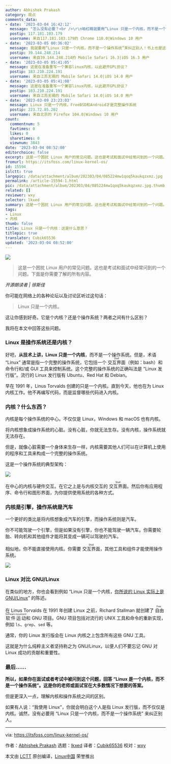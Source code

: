 ```yaml
---
author: Abhishek Prakash
category: 观点
comments_data:
- date: '2023-03-04 16:42:12'
  message: "怎么没有必要？<br />\r\n咱杠精就要用“Linux 只是一个内核，而不是一个操作系统”来纠正别人！"
  postip: 117.181.103.179
  username: 来自117.181.103.179的 Chrome 110.0|Windows 10 用户
- date: '2023-03-05 00:36:02'
  message: 我就要用“Linux 只是一个内核，而不是一个操作系统”来纠正别人！书上也是这么写的。这么说本来就没错。
  postip: 39.144.248.214
  username: 来自39.144.248.214的 Mobile Safari 16.3|iOS 16.3 用户
- date: '2023-03-05 05:41:05'
  message: 这是在准备重写一个兼容linux内核，以此避开GPL协议？
  postip: 183.210.224.191
  username: 来自江苏无锡的 Mobile Safari 14.0|iOS 14.0 用户
- date: '2023-03-05 05:41:08'
  message: 这是在准备重写一个兼容linux内核，以此避开GPL协议？
  postip: 183.210.224.191
  username: 来自江苏无锡的 Mobile Safari 14.0|iOS 14.0 用户
- date: '2023-03-09 23:23:03'
  message: Linux 只是一个内核，FreeBSD和Android才是完整操作系统
  postip: 223.72.85.202
  username: 来自北京的 Firefox 104.0|Windows 10 用户
count:
  commentnum: 5
  favtimes: 0
  likes: 0
  sharetimes: 0
  viewnum: 3843
date: '2023-03-04 08:52:00'
editorchoice: false
excerpt: 这是一个困扰 Linux 用户的常见问题。这也是考试和面试中经常问到的一个问题。下面是你需要了解的所有内容。
fromurl: https://itsfoss.com/linux-kernel-os/
id: 15594
islctt: true
largepic: /data/attachment/album/202303/04/085224mw1qoq5kaukqzxmz.jpg
permalink: /article-15594-1.html
pic: /data/attachment/album/202303/04/085224mw1qoq5kaukqzxmz.jpg.thumb.jpg
related: []
reviewer: wxy
selector: lkxed
summary: 这是一个困扰 Linux 用户的常见问题。这也是考试和面试中经常问到的一个问题。下面是你需要了解的所有内容。
tags:
- Linux
- 内核
thumb: false
title: Linux 只是一个内核：这是什么意思？
titlepic: true
translator: Cubik65536
updated: '2023-03-04 08:52:00'
---
```


![](/data/attachment/album/202303/04/085224mw1qoq5kaukqzxmz.jpg)



> 
> 这是一个困扰 Linux 用户的常见问题。这也是考试和面试中经常问到的一个问题。下面是你需要了解的所有内容。
> 
> 
> 



*开源朗读者 | 徐斯佳*


你可能在网络上的各种论坛以及讨论区听过这句话：



> 
> Linux 只是一个内核。
> 
> 
> 


这让你感到好奇。它是个内核？还是个操作系统？两者之间有什么区别？


我将在本文中回答这些问题。


### Linux 是操作系统还是内核？


好吧，**从技术上讲，Linux 只是一个内核**，而不是一个操作系统。但是，术语 “Linux” 通常是指一个完整的操作系统，它包括一个 <ruby> 交互界面 <rt>  Shell </rt></ruby>（例如：bash）和命令行和/或 GUI 工具来控制系统。这个完整的操作系统的正确叫法是 “Linux 发行版”。流行的 Linux 发行版有 Ubuntu、Red Hat 和 Debian。


早在 1991 年，Linus Torvalds 创建的只是一个内核。直到今天，他也在为 Linux 内核工作。他不再编写代码，而是监督哪些代码进入内核。


### 内核？什么东西？


内核是每个操作系统的中心。不仅仅是 Linux，Windows 和 macOS 也有内核。


将内核想象成操作系统的心脏。没有心脏，你就无法生存。没有内核，操作系统就无法存在。


但是，就像心脏需要一个身体来生存一样，内核需要其他人们可以在计算机上使用的程序和工具来构成一个完整的操作系统。


这是一个操作系统的典型架构：


![](/data/attachment/album/202303/04/090011izoaowsuro2grtjq.jpg)


在中心的内核与硬件交互。在它之上是与内核交互的 <ruby> 交互界面 <rt>  Shell </rt></ruby>。然后你有应用程序、命令行和图形界面，为你提供使用系统的各种方式。


### 内核是引擎，操作系统是汽车


一个更好的类比是将内核想象成汽车的引擎，而操作系统则是汽车。


你不可能驾驶一个引擎，但是如果没有引擎，你也不能驾驶一辆汽车。你需要轮胎、转向机和其他组件才能将其变成一辆可以驾驶的汽车。


相似地，你不能直接使用内核。你需要 <ruby> 交互界面 <rt>  Shell </rt></ruby>，其他工具和组件才能使用操作系统。


![](/data/attachment/album/202303/04/090017gsz18ivtw7sz1a7k.jpg)


### Linux 对比 GNU/Linux


在类似的地方，你也会看到例如 “Linux 只是一个内核，[你所说的 Linux 实际上是 GNU/Linux](https://itsfoss.com/gnu-linux-copypasta/)” 的陈述。


在 Linus Torvalds 在 1991 年创建 Linux 之前，Richard Stallman 就创建了<ruby> 自由软件运动 <rt>  Free Software movement </rt></ruby>和 GNU 项目。GNU 项目包括对流行的 UNIX 工具和命令的重新实现，例如 `ls`、`grep`、`sed` 等。


通常，你的 Linux 发行版会在 Linux 内核之上包含所有这些 GNU 工具。


这就是为什么纯粹主义者坚持称之为 GNU/Linux，以便人们不要忘记 GNU 对 Linux 成功的贡献和重要性。


### 最后……


**所以，如果你在面试或者考试中被问到这个问题，回答 “Linux 是一个内核，而不是一个操作系统”。这是你的老师或面试官在大多数情况下想要的答案。**


但是更深入一点，理解内核和操作系统之间的区别。


如果有人说：“我使用 Linux”，你就会明白这个人是指 Linux 发行版，而不仅仅是内核。诚然，没有必要用 “Linux 只是一个内核，而不是一个操作系统” 来纠正别人。




---


via: <https://itsfoss.com/linux-kernel-os/>


作者：[Abhishek Prakash](https://itsfoss.com/author/abhishek/) 选题：[lkxed](https://github.com/lkxed/) 译者：[Cubik65536](https://github.com/Cubik65536) 校对：[wxy](https://github.com/wxy)


本文由 [LCTT](https://github.com/LCTT/TranslateProject) 原创编译，[Linux中国](https://linux.cn/) 荣誉推出